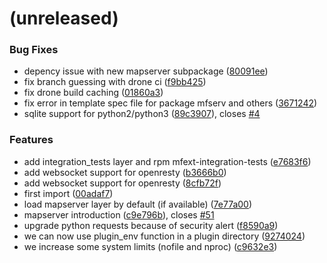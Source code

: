 <a name=""></a>
# (unreleased)


### Bug Fixes

* depency issue with new mapserver subpackage ([80091ee](https://github.com/metwork-framework/mfext/commit/80091ee))
* fix branch guessing with drone ci ([f9bb425](https://github.com/metwork-framework/mfext/commit/f9bb425))
* fix drone build caching ([01860a3](https://github.com/metwork-framework/mfext/commit/01860a3))
* fix error in template spec file for package mfserv and others ([3671242](https://github.com/metwork-framework/mfext/commit/3671242))
* sqlite support for python2/python3 ([89c3907](https://github.com/metwork-framework/mfext/commit/89c3907)), closes [#4](https://github.com/metwork-framework/mfext/issues/4)


### Features

* add integration_tests layer and rpm mfext-integration-tests ([e7683f6](https://github.com/metwork-framework/mfext/commit/e7683f6))
* add websocket support for openresty ([b3666b0](https://github.com/metwork-framework/mfext/commit/b3666b0))
* add websocket support for openresty ([8cfb72f](https://github.com/metwork-framework/mfext/commit/8cfb72f))
* first import ([00adaf7](https://github.com/metwork-framework/mfext/commit/00adaf7))
* load mapserver layer by default (if available) ([7e77a00](https://github.com/metwork-framework/mfext/commit/7e77a00))
* mapserver introduction ([c9e796b](https://github.com/metwork-framework/mfext/commit/c9e796b)), closes [#51](https://github.com/metwork-framework/mfext/issues/51)
* upgrade python requests because of security alert ([f8590a9](https://github.com/metwork-framework/mfext/commit/f8590a9))
* we can now use plugin_env function in a plugin directory ([9274024](https://github.com/metwork-framework/mfext/commit/9274024))
* we increase some system limits (nofile and nproc) ([c9632e3](https://github.com/metwork-framework/mfext/commit/c9632e3))



